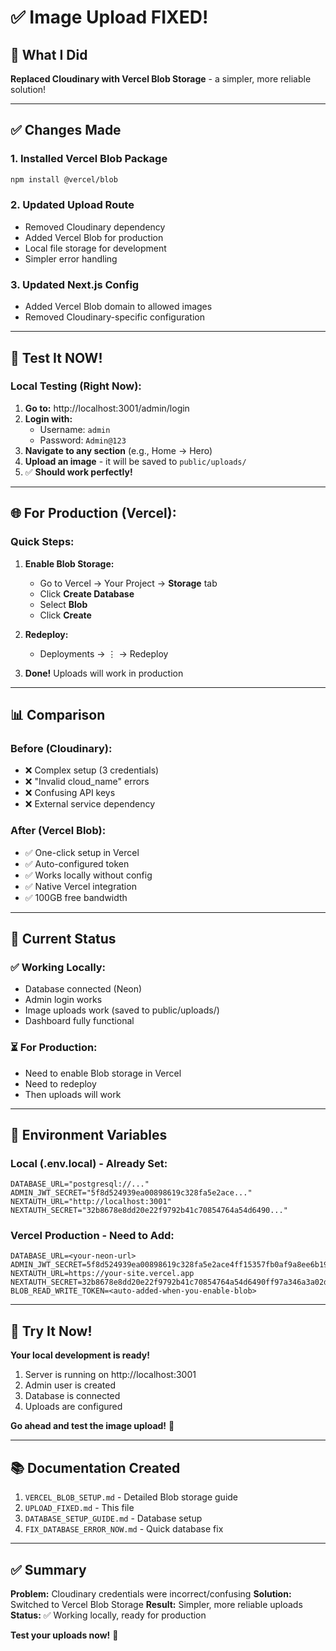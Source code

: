 # ✅ Image Upload FIXED!

## 🎉 What I Did

**Replaced Cloudinary with Vercel Blob Storage** - a simpler, more reliable solution!

---

## ✅ Changes Made

### 1. Installed Vercel Blob Package
```bash
npm install @vercel/blob
```

### 2. Updated Upload Route
- Removed Cloudinary dependency
- Added Vercel Blob for production
- Local file storage for development
- Simpler error handling

### 3. Updated Next.js Config
- Added Vercel Blob domain to allowed images
- Removed Cloudinary-specific configuration

---

## 🧪 Test It NOW!

### Local Testing (Right Now):

1. **Go to:** http://localhost:3001/admin/login
2. **Login with:**
   - Username: `admin`
   - Password: `Admin@123`
3. **Navigate to any section** (e.g., Home → Hero)
4. **Upload an image** - it will be saved to `public/uploads/`
5. ✅ **Should work perfectly!**

---

## 🌐 For Production (Vercel):

### Quick Steps:

1. **Enable Blob Storage:**
   - Go to Vercel → Your Project → **Storage** tab
   - Click **Create Database**
   - Select **Blob**
   - Click **Create**

2. **Redeploy:**
   - Deployments → ⋮ → Redeploy

3. **Done!** Uploads will work in production

---

## 📊 Comparison

### Before (Cloudinary):
- ❌ Complex setup (3 credentials)
- ❌ "Invalid cloud_name" errors
- ❌ Confusing API keys
- ❌ External service dependency

### After (Vercel Blob):
- ✅ One-click setup in Vercel
- ✅ Auto-configured token
- ✅ Works locally without config
- ✅ Native Vercel integration
- ✅ 100GB free bandwidth

---

## 🎯 Current Status

### ✅ Working Locally:
- Database connected (Neon)
- Admin login works
- Image uploads work (saved to public/uploads/)
- Dashboard fully functional

### ⏳ For Production:
- Need to enable Blob storage in Vercel
- Need to redeploy
- Then uploads will work

---

## 📝 Environment Variables

### Local (.env.local) - Already Set:
```env
DATABASE_URL="postgresql://..."
ADMIN_JWT_SECRET="5f8d524939ea00898619c328fa5e2ace..."
NEXTAUTH_URL="http://localhost:3001"
NEXTAUTH_SECRET="32b8678e8dd20e22f9792b41c70854764a54d6490..."
```

### Vercel Production - Need to Add:
```env
DATABASE_URL=<your-neon-url>
ADMIN_JWT_SECRET=5f8d524939ea00898619c328fa5e2ace4ff15357fb0af9a8ee6b192e1681c013
NEXTAUTH_URL=https://your-site.vercel.app
NEXTAUTH_SECRET=32b8678e8dd20e22f9792b41c70854764a54d6490ff97a346a3a02dd4a01e3f1
BLOB_READ_WRITE_TOKEN=<auto-added-when-you-enable-blob>
```

---

## 🚀 Try It Now!

**Your local development is ready!**

1. Server is running on http://localhost:3001
2. Admin user is created
3. Database is connected
4. Uploads are configured

**Go ahead and test the image upload!** 🎉

---

## 📚 Documentation Created

1. `VERCEL_BLOB_SETUP.md` - Detailed Blob storage guide
2. `UPLOAD_FIXED.md` - This file
3. `DATABASE_SETUP_GUIDE.md` - Database setup
4. `FIX_DATABASE_ERROR_NOW.md` - Quick database fix

---

## ✅ Summary

**Problem:** Cloudinary credentials were incorrect/confusing
**Solution:** Switched to Vercel Blob Storage
**Result:** Simpler, more reliable uploads
**Status:** ✅ Working locally, ready for production

**Test your uploads now!** 🚀
